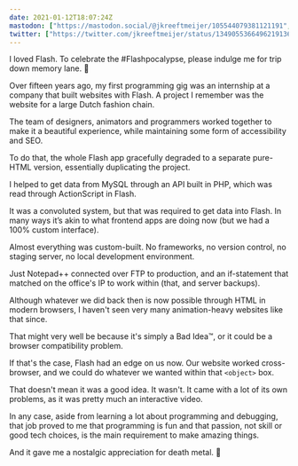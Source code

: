 ```yaml
---
date: 2021-01-12T18:07:24Z
mastodon: ["https://mastodon.social/@jkreeftmeijer/105544079381121191","https://mastodon.social/@jkreeftmeijer/105544091425395905","https://mastodon.social/@jkreeftmeijer/105544120872622258","https://mastodon.social/@jkreeftmeijer/105544151771063881","https://mastodon.social/@jkreeftmeijer/105544194237805814","https://mastodon.social/@jkreeftmeijer/105544228010021757","https://mastodon.social/@jkreeftmeijer/105544258645137406"]
twitter: ["https://twitter.com/jkreeftmeijer/status/1349055366496219136","https://twitter.com/jkreeftmeijer/status/1349056141750378499","https://twitter.com/jkreeftmeijer/status/1349058023256449025","https://twitter.com/jkreeftmeijer/status/1349060448486887427","https://twitter.com/jkreeftmeijer/status/1349062730041466885","https://twitter.com/jkreeftmeijer/status/1349064920617390080","https://twitter.com/jkreeftmeijer/status/1349066855047168000"]
---
```


I loved Flash. To celebrate the #Flashpocalypse, please indulge me for trip down memory lane. 🧵

Over fifteen years ago, my first programming gig was an internship at a company that built websites with Flash. A project I remember was the website for a large Dutch fashion chain.

The team of designers, animators and programmers worked together to make it a beautiful experience, while maintaining some form of accessibility and SEO.

To do that, the whole Flash app gracefully degraded to a separate pure-HTML version, essentially duplicating the project.

I helped to get data from MySQL through an API built in PHP, which was read through ActionScript in Flash. 

It was a convoluted system, but that was required to get data into Flash. In many ways it’s akin to what frontend apps are doing now (but we had a 100% custom interface).

Almost everything was custom-built. No frameworks, no version control, no staging server, no local development environment. 

Just Notepad++ connected over FTP to production, and an if-statement that matched on the office's IP to work within (that, and server backups).

Although whatever we did back then is now possible through HTML in modern browsers, I haven't seen very many animation-heavy websites like that since.

That might very well be because it's simply a Bad Idea™, or it could be a browser compatibility problem. 

If that's the case, Flash had an edge on us now. Our website worked cross-browser, and we could do whatever we wanted within that `<object>` box.

That doesn't mean it was a good idea. It wasn't. It came with a lot of its own problems, as it was pretty much an interactive video.

In any case, aside from learning a lot about programming and debugging, that job proved to me that programming is fun and that passion, not skill or good tech choices, is the main requirement to make amazing things. 

And it gave me a nostalgic appreciation for death metal. 🦇
